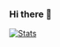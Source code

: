 ### Hi there 👋

[![Stats](https://github-readme-stats.codestackr.vercel.app/api?username=wavy0&show_icons=true&theme=synthwave)]()
